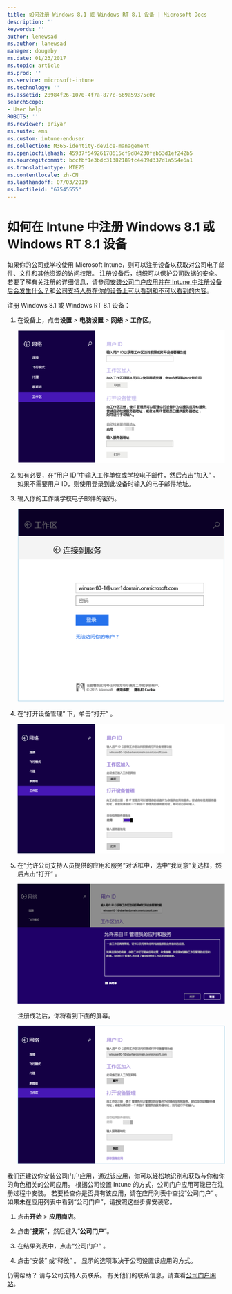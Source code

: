 ```yaml
---
title: 如何注册 Windows 8.1 或 Windows RT 8.1 设备 | Microsoft Docs
description: ''
keywords: ''
author: lenewsad
ms.author: lanewsad
manager: dougeby
ms.date: 01/23/2017
ms.topic: article
ms.prod: ''
ms.service: microsoft-intune
ms.technology: ''
ms.assetid: 28984f26-1070-4f7a-877c-669a59375c0c
searchScope:
- User help
ROBOTS: ''
ms.reviewer: priyar
ms.suite: ems
ms.custom: intune-enduser
ms.collection: M365-identity-device-management
ms.openlocfilehash: 45937f54926178615cf9d84230feb63d1ef242b5
ms.sourcegitcommit: bccfbf1e3bdc31382189fc4489d337d1a554e6a1
ms.translationtype: MTE75
ms.contentlocale: zh-CN
ms.lasthandoff: 07/03/2019
ms.locfileid: "67545555"
---
```

# <a name="how-to-enroll-your-windows-81-or-windows-rt-81-device-in-intune"></a>如何在 Intune 中注册 Windows 8.1 或 Windows RT 8.1 设备  

如果你的公司或学校使用 Microsoft Intune，则可以注册设备以获取对公司电子邮件、文件和其他资源的访问权限。 注册设备后，组织可以保护公司数据的安全。 若要了解有关注册的详细信息，请参阅[安装公司门户应用并在 Intune 中注册设备后会发生什么？](what-happens-if-you-install-the-company-portal-app-and-enroll-your-device-in-intune-windows.md)和[公司支持人员在你的设备上可以看到和不可以看到的内容](what-info-can-your-company-see-when-you-enroll-your-device-in-intune.md)。  


注册 Windows 8.1 或 Windows RT 8.1 设备：  

1. 在设备上，点击**设置** &gt; **电脑设置** &gt; **网络** &gt; **工作区**。  

    ![nav-to-workplace](./media/W81-1-workplacejoin.png)  

2. 如有必要，在“用户 ID”中输入工作单位或学校电子邮件，然后点击“加入”  。 如果不需要用户 ID，则使用登录到此设备时输入的电子邮件地址。  

3. 输入你的工作或学校电子邮件的密码。  


    ![type-password](./media/W81-2-workplacesettings_signin.png)  

4. 在“打开设备管理”  下，单击“打开”  。  


    ![turn-on-device-management](./media/W81-3-dev-mgt-turn-on.png)  

5. 在“允许公司支持人员提供的应用和服务”对话框中，选中“我同意”复选框，然后点击“打开”    。  


    ![turn-on-allow-apps-services](./media/W81-4-agree-allow-apps-services.png)  

    注册成功后，你将看到下面的屏幕。  


    ![enrollment-complete](./media/W81-5-enrolled-done.png)

我们还建议你安装公司门户应用，通过该应用，你可以轻松地识别和获取与你和你的角色相关的公司应用。 根据公司设置 Intune 的方式，公司门户应用可能已在注册过程中安装。 若要检查你是否具有该应用，请在应用列表中查找“公司门户”  。 如果未在应用列表中看到“公司门户”，请按照这些步骤安装它。

1. 点击**开始** &gt; **应用商店**。  

2. 点击“**搜索**”，然后键入“**公司门户**”。  

3. 在结果列表中，点击“公司门户”  。  

4. 点击“安装”  或“释放”  。 显示的选项取决于公司设置该应用的方式。  

仍需帮助？ 请与公司支持人员联系。 有关他们的联系信息，请查看[公司门户网站](https://go.microsoft.com/fwlink/?linkid=2010980)。  
